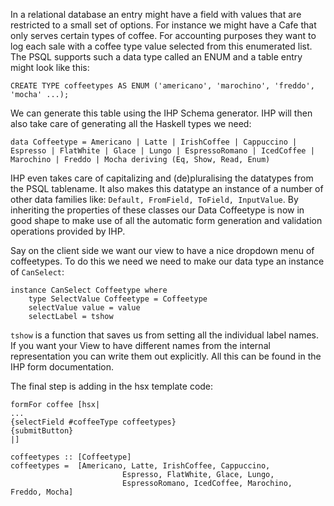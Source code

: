 In a relational database an entry might have a field with values that are restricted to a small set of options. For instance we might have a Cafe that only serves certain types of coffee. For accounting purposes they want to log each sale with a coffee type value selected from this enumerated list. The PSQL supports such a data type called an ENUM and a table entry might look like this:

```
CREATE TYPE coffeetypes AS ENUM ('americano', 'marochino', 'freddo', 'mocha' ...);
```

We can generate this table using the IHP Schema generator. IHP will then also take care of generating all the Haskell types we need:

```
data Coffeetype = Americano | Latte | IrishCoffee | Cappuccino | Espresso | FlatWhite | Glace | Lungo | EspressoRomano | IcedCoffee | Marochino | Freddo | Mocha deriving (Eq, Show, Read, Enum)
```

IHP even takes care of capitalizing and (de)pluralising the datatypes from the PSQL tablename. It also makes this datatype an instance of a number of other data families like: `Default, FromField, ToField, InputValue`. By inheriting the properties of these classes our Data Coffeetype is now in good shape to make use of all the automatic form generation and validation operations provided by IHP. 

Say on the client side we want our view to have a nice dropdown menu of coffeetypes. To do this we need we need to make our data type an instance of `CanSelect`:

```
instance CanSelect Coffeetype where
    type SelectValue Coffeetype = Coffeetype
    selectValue value = value
    selectLabel = tshow
```

`tshow` is a function that saves us from setting all the individual
label names. If you want your View to have different names from the internal representation
you can write them out explicitly. All this can be found in the IHP form documentation.

The final step is adding in the hsx template code:

```
formFor coffee [hsx|
...
{selectField #coffeeType coffeetypes}
{submitButton}
|]

coffeetypes :: [Coffeetype]
coffeetypes =  [Americano, Latte, IrishCoffee, Cappuccino,
                         Espresso, FlatWhite, Glace, Lungo,
                         EspressoRomano, IcedCoffee, Marochino, Freddo, Mocha]
```

